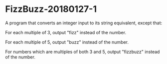 # FizzBuzz-20180127-1

A program that converts an integer input to its string equivalent, except that:

For each multiple of 3, output "fizz" instead of the number. 

For each multiple of 5, output "buzz" instead of the number. 

For numbers which are multiples of both 3 and 5, output "fizzbuzz" instead of the number.
